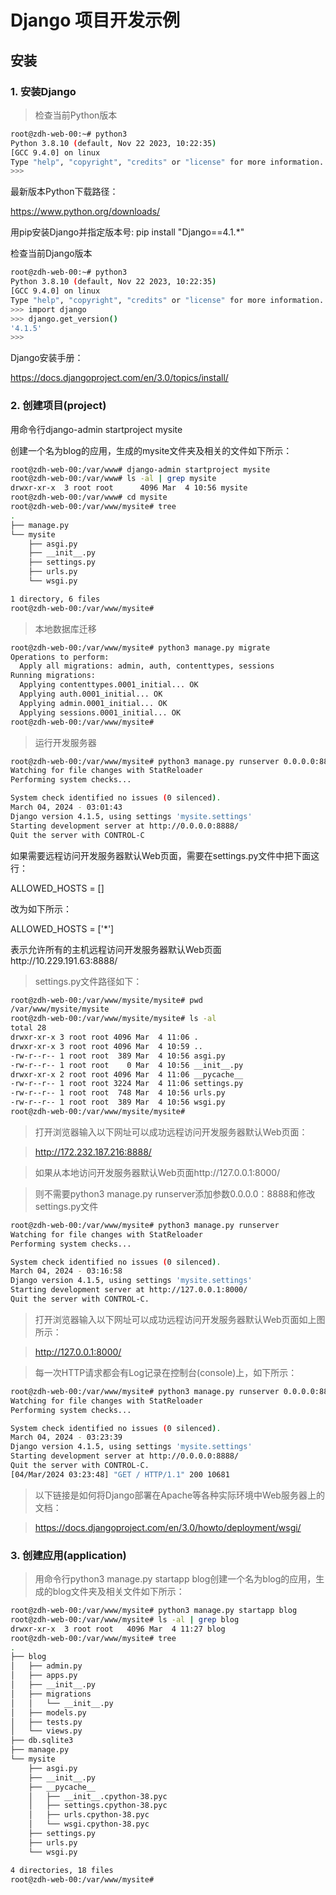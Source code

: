 # Django 项目开发示例
## 安装
### 1. 安装Django
> 检查当前Python版本
```bash
root@zdh-web-00:~# python3
Python 3.8.10 (default, Nov 22 2023, 10:22:35) 
[GCC 9.4.0] on linux
Type "help", "copyright", "credits" or "license" for more information.
>>> 
```
最新版本Python下载路径：

https://www.python.org/downloads/

用pip安装Django并指定版本号: pip install "Django==4.1.*"

检查当前Django版本
```bash
root@zdh-web-00:~# python3
Python 3.8.10 (default, Nov 22 2023, 10:22:35) 
[GCC 9.4.0] on linux
Type "help", "copyright", "credits" or "license" for more information.
>>> import django
>>> django.get_version()
'4.1.5'
>>> 
```
Django安装手册：

https://docs.djangoproject.com/en/3.0/topics/install/

### 2. 创建项目(project)
用命令行django-admin startproject mysite

创建一个名为blog的应用，生成的mysite文件夹及相关的文件如下所示：

```bash
root@zdh-web-00:/var/www# django-admin startproject mysite
root@zdh-web-00:/var/www# ls -al | grep mysite
drwxr-xr-x  3 root root      4096 Mar  4 10:56 mysite
root@zdh-web-00:/var/www# cd mysite
root@zdh-web-00:/var/www/mysite# tree
.
├── manage.py
└── mysite
    ├── asgi.py
    ├── __init__.py
    ├── settings.py
    ├── urls.py
    └── wsgi.py

1 directory, 6 files
root@zdh-web-00:/var/www/mysite#
```
> 本地数据库迁移
```bash
root@zdh-web-00:/var/www/mysite# python3 manage.py migrate
Operations to perform:
  Apply all migrations: admin, auth, contenttypes, sessions
Running migrations:
  Applying contenttypes.0001_initial... OK
  Applying auth.0001_initial... OK
  Applying admin.0001_initial... OK
  Applying sessions.0001_initial... OK
root@zdh-web-00:/var/www/mysite# 
```
> 运行开发服务器
```bash
root@zdh-web-00:/var/www/mysite# python3 manage.py runserver 0.0.0.0:8888
Watching for file changes with StatReloader
Performing system checks...

System check identified no issues (0 silenced).
March 04, 2024 - 03:01:43
Django version 4.1.5, using settings 'mysite.settings'
Starting development server at http://0.0.0.0:8888/
Quit the server with CONTROL-C
```
如果需要远程访问开发服务器默认Web页面，需要在settings.py文件中把下面这行：

ALLOWED_HOSTS = []

改为如下所示：

ALLOWED_HOSTS = ['*']

表示允许所有的主机远程访问开发服务器默认Web页面http://10.229.191.63:8888/

> settings.py文件路径如下：
```bash
root@zdh-web-00:/var/www/mysite/mysite# pwd
/var/www/mysite/mysite
root@zdh-web-00:/var/www/mysite/mysite# ls -al
total 28
drwxr-xr-x 3 root root 4096 Mar  4 11:06 .
drwxr-xr-x 3 root root 4096 Mar  4 10:59 ..
-rw-r--r-- 1 root root  389 Mar  4 10:56 asgi.py
-rw-r--r-- 1 root root    0 Mar  4 10:56 __init__.py
drwxr-xr-x 2 root root 4096 Mar  4 11:06 __pycache__
-rw-r--r-- 1 root root 3224 Mar  4 11:06 settings.py
-rw-r--r-- 1 root root  748 Mar  4 10:56 urls.py
-rw-r--r-- 1 root root  389 Mar  4 10:56 wsgi.py
root@zdh-web-00:/var/www/mysite/mysite#
```
> 打开浏览器输入以下网址可以成功远程访问开发服务器默认Web页面：

> http://172.232.187.216:8888/

> 如果从本地访问开发服务器默认Web页面http://127.0.0.1:8000/

> 则不需要python3 manage.py runserver添加参数0.0.0.0：8888和修改settings.py文件
```bash
root@zdh-web-00:/var/www/mysite# python3 manage.py runserver
Watching for file changes with StatReloader
Performing system checks...

System check identified no issues (0 silenced).
March 04, 2024 - 03:16:58
Django version 4.1.5, using settings 'mysite.settings'
Starting development server at http://127.0.0.1:8000/
Quit the server with CONTROL-C.
```
> 打开浏览器输入以下网址可以成功远程访问开发服务器默认Web页面如上图所示：

> http://127.0.0.1:8000/

> 每一次HTTP请求都会有Log记录在控制台(console)上，如下所示：
```bash
root@zdh-web-00:/var/www/mysite# python3 manage.py runserver 0.0.0.0:8888
Watching for file changes with StatReloader
Performing system checks...

System check identified no issues (0 silenced).
March 04, 2024 - 03:23:39
Django version 4.1.5, using settings 'mysite.settings'
Starting development server at http://0.0.0.0:8888/
Quit the server with CONTROL-C.
[04/Mar/2024 03:23:48] "GET / HTTP/1.1" 200 10681
```
> 以下链接是如何将Django部署在Apache等各种实际环境中Web服务器上的文档：

> https://docs.djangoproject.com/en/3.0/howto/deployment/wsgi/

### 3. 创建应用(application)
> 用命令行python3 manage.py startapp blog创建一个名为blog的应用，生成的blog文件夹及相关文件如下所示：
```bash
root@zdh-web-00:/var/www/mysite# python3 manage.py startapp blog
root@zdh-web-00:/var/www/mysite# ls -al | grep blog
drwxr-xr-x  3 root root   4096 Mar  4 11:27 blog
root@zdh-web-00:/var/www/mysite# tree
.
├── blog
│   ├── admin.py
│   ├── apps.py
│   ├── __init__.py
│   ├── migrations
│   │   └── __init__.py
│   ├── models.py
│   ├── tests.py
│   └── views.py
├── db.sqlite3
├── manage.py
└── mysite
    ├── asgi.py
    ├── __init__.py
    ├── __pycache__
    │   ├── __init__.cpython-38.pyc
    │   ├── settings.cpython-38.pyc
    │   ├── urls.cpython-38.pyc
    │   └── wsgi.cpython-38.pyc
    ├── settings.py
    ├── urls.py
    └── wsgi.py

4 directories, 18 files
root@zdh-web-00:/var/www/mysite# 
```
